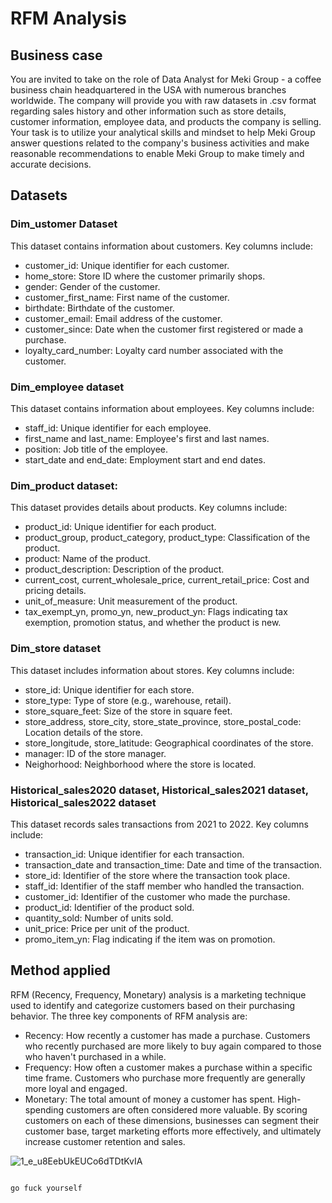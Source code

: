 # RFM Analysis

## Business case
You are invited to take on the role of Data Analyst for Meki Group - a coffee business chain headquartered in the USA with numerous branches worldwide. The company will provide you with raw datasets in .csv format regarding sales history and other information such as store details, customer information, employee data, and products the company is selling. Your task is to utilize your analytical skills and mindset to help Meki Group answer questions related to the company's business activities and make reasonable recommendations to enable Meki Group to make timely and accurate decisions.

## Datasets
### Dim_ustomer Dataset 
This dataset contains information about customers. Key columns include:
- customer_id: Unique identifier for each customer.
- home_store: Store ID where the customer primarily shops.
- gender: Gender of the customer.
- customer_first_name: First name of the customer.
- birthdate: Birthdate of the customer.
- customer_email: Email address of the customer.
- customer_since: Date when the customer first registered or made a purchase.
- loyalty_card_number: Loyalty card number associated with the customer.

### Dim_employee dataset 
This dataset contains information about employees. Key columns include:
- staff_id: Unique identifier for each employee.
- first_name and last_name: Employee's first and last names.
- position: Job title of the employee.
- start_date and end_date: Employment start and end dates.

### Dim_product dataset: 
This dataset provides details about products. Key columns include:
- product_id: Unique identifier for each product.
- product_group, product_category, product_type: Classification of the product.
- product: Name of the product.
- product_description: Description of the product.
- current_cost, current_wholesale_price, current_retail_price: Cost and pricing details.
- unit_of_measure: Unit measurement of the product.
- tax_exempt_yn, promo_yn, new_product_yn: Flags indicating tax exemption, promotion status, and whether the product is new.

### Dim_store dataset
This dataset includes information about stores. Key columns include:
- store_id: Unique identifier for each store.
- store_type: Type of store (e.g., warehouse, retail).
- store_square_feet: Size of the store in square feet.
- store_address, store_city, store_state_province, store_postal_code: Location details of the store.
- store_longitude, store_latitude: Geographical coordinates of the store.
- manager: ID of the store manager.
- Neighorhood: Neighborhood where the store is located.

### Historical_sales2020 dataset, Historical_sales2021 dataset, Historical_sales2022 dataset 
This dataset records sales transactions from 2021 to 2022. Key columns include:
- transaction_id: Unique identifier for each transaction.
- transaction_date and transaction_time: Date and time of the transaction.
- store_id: Identifier of the store where the transaction took place.
- staff_id: Identifier of the staff member who handled the transaction.
- customer_id: Identifier of the customer who made the purchase.
- product_id: Identifier of the product sold.
- quantity_sold: Number of units sold.
- unit_price: Price per unit of the product.
- promo_item_yn: Flag indicating if the item was on promotion.

## Method applied
RFM (Recency, Frequency, Monetary) analysis is a marketing technique used to identify and categorize customers based on their purchasing behavior. The three key components of RFM analysis are:
- Recency: How recently a customer has made a purchase. Customers who recently purchased are more likely to buy again compared to those who haven't purchased in a while.
- Frequency: How often a customer makes a purchase within a specific time frame. Customers who purchase more frequently are generally more loyal and engaged.
- Monetary: The total amount of money a customer has spent. High-spending customers are often considered more valuable.
By scoring customers on each of these dimensions, businesses can segment their customer base, target marketing efforts more effectively, and ultimately increase customer retention and sales.

![1_e_u8EebUkEUCo6dTDtKvIA](https://github.com/lenhathoanvu/RFM/assets/173127058/9faf655b-71cb-46be-aa76-e686f2d13452)


``` bash
```

```go fuck yourself```


